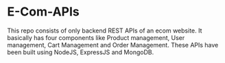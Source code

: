# E-Com-APIs
This repo consists of only backend REST APIs of an ecom website. It basically has four components like Product management, User management, Cart Management and Order Management. These APIs have been built using NodeJS, ExpressJS and MongoDB.
